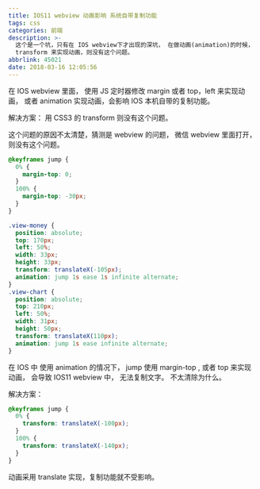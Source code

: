 ```yaml
---
title: IOS11 webview 动画影响 系统自带复制功能
tags: css
categories: 前端
description: >-
  这个是一个坑，只有在 IOS webview下才出现的深坑， 在做动画(animation)的时候， 复制功能居然失效了。 一顿操作后，发现使用
  transform 来实现动画，则没有这个问题。
abbrlink: 45021
date: 2018-03-16 12:05:56
---
```


在 IOS webview 里面， 使用 JS 定时器修改 margin 或者 top，left 来实现动画， 或者 animation 实现动画，会影响 IOS 本机自带的复制功能。

解决方案： 用 CSS3 的 transform 则没有这个问题。

这个问题的原因不太清楚，猜测是 webview 的问题， 微信 webview 里面打开，则没有这个问题。

```css
@keyframes jump {
  0% {
    margin-top: 0;
  }
  100% {
    margin-top: -30px;
  }
}

.view-money {
  position: absolute;
  top: 170px;
  left: 50%;
  width: 33px;
  height: 33px;
  transform: translateX(-105px);
  animation: jump 1s ease 1s infinite alternate;
}
.view-chart {
  position: absolute;
  top: 210px;
  left: 50%;
  width: 31px;
  height: 50px;
  transform: translateX(110px);
  animation: jump 1s ease infinite alternate;
}
```

在 IOS 中 使用 animation 的情况下， jump 使用 margin-top , 或者 top 来实现动画， 会导致 IOS11 webview 中， 无法复制文字。 不太清除为什么。

解决方案：

```css
@keyframes jump {
  0% {
    transform: translateX(-100px);
  }
  100% {
    transform: translateX(-140px);
  }
}
```

动画采用 translate 实现，复制功能就不受影响。
